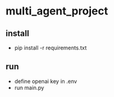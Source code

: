 # multi_agent_project

## install

- pip install -r requirements.txt

## run
- define openai key in .env
- run main.py